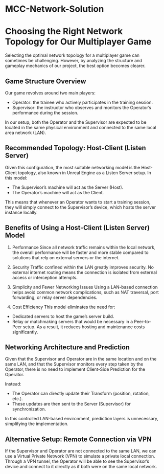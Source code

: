 # MCC-Network-Solution

# Choosing the Right Network Topology for Our Multiplayer Game

Selecting the optimal network topology for a multiplayer game can sometimes be challenging. However, by analyzing the structure and gameplay mechanics of our project, the best option becomes clearer.

## Game Structure Overview

Our game revolves around two main players:
- Operator: the trainee who actively participates in the training session.
- Supervisor: the instructor who observes and monitors the Operator’s performance during the session.

In our setup, both the Operator and the Supervisor are expected to be located in the same physical environment and connected to the same local area network (LAN).

## Recommended Topology: Host-Client (Listen Server)

Given this configuration, the most suitable networking model is the Host-Client topology, also known in Unreal Engine as a Listen Server setup.
In this model:
- The Supervisor’s machine will act as the Server (Host).
- The Operator’s machine will act as the Client.

This means that whenever an Operator wants to start a training session, they will simply connect to the Supervisor’s device, which hosts the server instance locally.

## Benefits of Using a Host-Client (Listen Server) Model

1. Performance
Since all network traffic remains within the local network, the overall performance will be faster and more stable compared to solutions that rely on external servers or the internet.

2. Security
Traffic confined within the LAN greatly improves security. No external internet routing means the connection is isolated from external access or interception attempts.

3. Simplicity and Fewer Networking Issues
Using a LAN-based connection helps avoid common network complications, such as NAT traversal, port forwarding, or relay server dependencies.

4. Cost Efficiency
This model eliminates the need for:
- Dedicated servers to host the game’s server build.
- Relay or matchmaking servers that would be necessary in a Peer-to-Peer setup.
As a result, it reduces hosting and maintenance costs significantly.

## Networking Architecture and Prediction

Given that the Supervisor and Operator are in the same location and on the same LAN, and that the Supervisor monitors every step taken by the Operator, there is no need to implement Client-Side Prediction for the Operator.

Instead:
- The Operator can directly update their Transform (position, rotation, etc.).
- These updates are then sent to the Server (Supervisor) for synchronization.

In this controlled LAN-based environment, prediction layers is unnecessary, simplifying the implementation.


## Alternative Setup: Remote Connection via VPN

If the Supervisor and Operator are not connected to the same LAN, we can use a Virtual Private Network (VPN) to simulate a private local connection. Through a VPN tunnel, the Operator will be able to see the Supervisor’s device and connect to it directly as if both were on the same local network.

